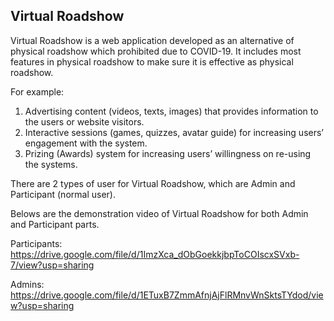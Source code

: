 ## Virtual Roadshow

Virtual Roadshow is a web application developed as an alternative of physical roadshow which prohibited due to COVID-19. It includes most features in physical roadshow to make sure it is effective as physical roadshow. 

For example: 
1. Advertising content (videos, texts, images) that provides information to the users or website visitors.
2. Interactive sessions (games, quizzes, avatar guide) for increasing users’ engagement with the system.
3. Prizing (Awards) system for increasing users’ willingness on re-using the systems.

There are 2 types of user for Virtual Roadshow, which are Admin and Participant (normal user).

Belows are the demonstration video of Virtual Roadshow for both Admin and Participant parts.

Participants:
https://drive.google.com/file/d/1ImzXca_dObGoekkjbpToCOIscxSVxb-7/view?usp=sharing

Admins:
https://drive.google.com/file/d/1ETuxB7ZmmAfnjAjFlRMnvWnSktsTYdod/view?usp=sharing
